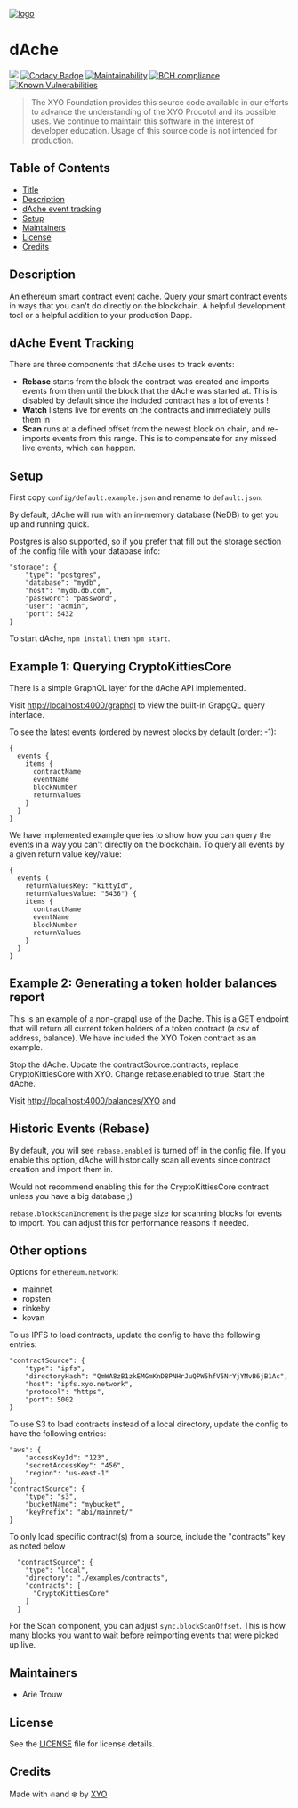 [logo]: https://cdn.xy.company/img/brand/XYO_full_colored.png

[![logo]](https://xyo.network)

# dAche

![](https://github.com/XYOracleNetwork/sdk-dache-nodejs/workflows/CI/badge.svg?branch=develop) [![Codacy Badge](https://api.codacy.com/project/badge/Grade/1f31c7fa87694b8eab91a2d71f74b697)](https://www.codacy.com/app/arietrouw/sdk-dache-nodejs?utm_source=github.com&utm_medium=referral&utm_content=XYOracleNetwork/sdk-dache-nodejs&utm_campaign=Badge_Grade) [![Maintainability](https://api.codeclimate.com/v1/badges/cdcefde37065f86758d6/maintainability)](https://codeclimate.com/github/XYOracleNetwork/sdk-dache-nodejs/maintainability) [![BCH compliance](https://bettercodehub.com/edge/badge/XYOracleNetwork/sdk-dache-nodejs?branch=master)](https://bettercodehub.com/)
[![Known Vulnerabilities](https://snyk.io/test/github/XYOracleNetwork/sdk-dache-nodejs/badge.svg?targetFile=package.json)](https://snyk.io/test/github/XYOracleNetwork/sdk-dache-nodejs?targetFile=package.json)

> The XYO Foundation provides this source code available in our efforts to advance the understanding of the XYO Procotol and its possible uses. We continue to maintain this software in the interest of developer education. Usage of this source code is not intended for production.

## Table of Contents

-   [Title](#dAche)
-   [Description](#description)
-   [dAche event tracking](#dache-event-tracking)
-   [Setup](#setup)
-   [Maintainers](#maintainers)
-   [License](#license)
-   [Credits](#credits)

## Description

An ethereum smart contract event cache. Query your smart contract events in ways that you can't do directly on the blockchain. A helpful development tool or a helpful addition to your production Dapp.

## dAche Event Tracking

There are three components that dAche uses to track events:

-   **Rebase** starts from the block the contract was created and imports events from then until the block that the dAche was started at. This is disabled by default since the included contract has a lot of events !
-   **Watch** listens live for events on the contracts and immediately pulls them in
-   **Scan** runs at a defined offset from the newest block on chain, and re-imports events from this range. This is to compensate for any missed live events, which can happen.

## Setup

First copy `config/default.example.json` and rename to `default.json`.

By default, dAche will run with an in-memory database (NeDB) to get you up and running quick.

Postgres is also supported, so if you prefer that fill out the storage section of the config file with your database info:

    "storage": {
        "type": "postgres",
        "database": "mydb",
        "host": "mydb.db.com",
        "password": "password",
        "user": "admin",
        "port": 5432
    }

To start dAche, `npm install` then `npm start`.

## Example 1: Querying CryptoKittiesCore

There is a simple GraphQL layer for the dAche API implemented.

Visit <http://localhost:4000/graphql> to view the built-in GrapgQL query interface.

To see the latest events (ordered by newest blocks by default (order: -1):

    {
      events {
        items {
          contractName
          eventName
          blockNumber
          returnValues
        }
      }
    }

We have implemented example queries to show how you can query the events in a way you can't directly on the blockchain.
To query all events by a given return value key/value:

    {
      events (
        returnValuesKey: "kittyId", 
        returnValuesValue: "5436") {
        items {
          contractName
          eventName
          blockNumber
          returnValues
        }
      }
    }

## Example 2: Generating a token holder balances report

This is an example of a non-grapql use of the Dache. This is a GET endpoint that will return all current token holders of a token contract (a csv of address, balance). We have included the XYO Token contract as an example.

Stop the dAche. Update the contractSource.contracts, replace CryptoKittiesCore with XYO. Change rebase.enabled to true. Start the dAche.

Visit <http://localhost:4000/balances/XYO> and 

## Historic Events (Rebase)

By default, you will see `rebase.enabled` is turned off in the config file. If you enable this option, dAche will historically scan all events since contract creation and import them in. 

Would not recommend enabling this for the CryptoKittiesCore contract unless you have a big database ;)

`rebase.blockScanIncrement` is the page size for scanning blocks for events to import. You can adjust this for performance reasons if needed.

## Other options

Options for `ethereum.network`:

-   mainnet
-   ropsten
-   rinkeby
-   kovan

To us IPFS to load contracts, update the config to have the following entries:

    "contractSource": {
        "type": "ipfs",
        "directoryHash": "QmWA8zB1zkEMGmKnD8PNHrJuQPW5hfV5NrYjYMvB6jB1Ac",
        "host": "ipfs.xyo.network",
        "protocol": "https",
        "port": 5002
    }

To use S3 to load contracts instead of a local directory, update the config to have the following entries:

    "aws": {
        "accessKeyId": "123",
        "secretAccessKey": "456",
        "region": "us-east-1"
    },
    "contractSource": {
        "type": "s3",
        "bucketName": "mybucket",
        "keyPrefix": "abi/mainnet/"
    }

To only load specific contract(s) from a source, include the "contracts" key as noted below

      "contractSource": {
        "type": "local",
        "directory": "./examples/contracts",
        "contracts": [
          "CryptoKittiesCore"
        ]
      }

For the Scan component, you can adjust `sync.blockScanOffset`. This is how many blocks you want to wait before reimporting events that were picked up live.

## Maintainers

- Arie Trouw

## License

See the [LICENSE](LICENSE) file for license details.

## Credits

Made with 🔥and ❄️ by [XYO](https://www.xyo.network)

